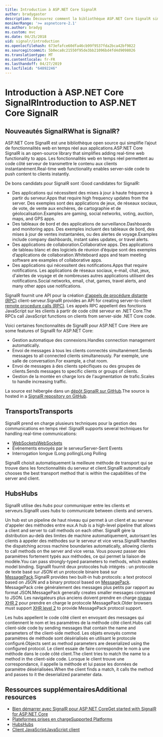 ```yaml
---
title: Introduction à ASP.NET Core SignalR
author: bradygaster
description: Découvrez comment la bibliothèque ASP.NET Core SignalR simplifie l’ajout de fonctionnalités en temps réel aux applications.
monikerRange: '>= aspnetcore-2.1'
ms.author: bradyg
ms.custom: mvc
ms.date: 04/25/2018
uid: signalr/introduction
ms.openlocfilehash: 673efafce60dfa46cb99f9537fda2bca42bf9822
ms.sourcegitcommit: 5b0eca8c21550f95de3bb21096bd4fd4d9098026
ms.translationtype: MT
ms.contentlocale: fr-FR
ms.lasthandoff: 04/27/2019
ms.locfileid: "64892246"
---
```

# <a name="introduction-to-aspnet-core-signalr"></a><span data-ttu-id="54a41-103">Introduction à ASP.NET Core SignalR</span><span class="sxs-lookup"><span data-stu-id="54a41-103">Introduction to ASP.NET Core SignalR</span></span>

## <a name="what-is-signalr"></a><span data-ttu-id="54a41-104">Nouveautés SignalR</span><span class="sxs-lookup"><span data-stu-id="54a41-104">What is SignalR?</span></span>

<span data-ttu-id="54a41-105">ASP.NET Core SignalR est une bibliothèque open source qui simplifie l’ajout de fonctionnalités web en temps réel aux applications.</span><span class="sxs-lookup"><span data-stu-id="54a41-105">ASP.NET Core SignalR is an open-source library that simplifies adding real-time web functionality to apps.</span></span> <span data-ttu-id="54a41-106">Les fonctionnalités web en temps réel permettent au code côté serveur de transmettre le contenu aux clients instantanément.</span><span class="sxs-lookup"><span data-stu-id="54a41-106">Real-time web functionality enables server-side code to push content to clients instantly.</span></span>

<span data-ttu-id="54a41-107">De bons candidats pour SignalR sont :</span><span class="sxs-lookup"><span data-stu-id="54a41-107">Good candidates for SignalR:</span></span>

* <span data-ttu-id="54a41-108">Des applications qui nécessitent des mises à jour à haute fréquence à partir du serveur.</span><span class="sxs-lookup"><span data-stu-id="54a41-108">Apps that require high frequency updates from the server.</span></span> <span data-ttu-id="54a41-109">Des exemples sont des applications de jeux, de réseaux sociaux, de vote, de vente aux enchères, de cartographie et de géolocalisation.</span><span class="sxs-lookup"><span data-stu-id="54a41-109">Examples are gaming, social networks, voting, auction, maps, and GPS apps.</span></span>
* <span data-ttu-id="54a41-110">Des tableaux de bord et des applications de surveillance.</span><span class="sxs-lookup"><span data-stu-id="54a41-110">Dashboards and monitoring apps.</span></span> <span data-ttu-id="54a41-111">Des exemples incluent des tableaux de bord, des mises à jour de ventes instantanées, ou des alertes de voyage.</span><span class="sxs-lookup"><span data-stu-id="54a41-111">Examples include company dashboards, instant sales updates, or travel alerts.</span></span>
* <span data-ttu-id="54a41-112">Des applications de collaboration.</span><span class="sxs-lookup"><span data-stu-id="54a41-112">Collaborative apps.</span></span> <span data-ttu-id="54a41-113">Des applications de tableau blanc et des logiciels de réunion d’équipe sont des exemples d’applications de collaboration.</span><span class="sxs-lookup"><span data-stu-id="54a41-113">Whiteboard apps and team meeting software are examples of collaborative apps.</span></span>
* <span data-ttu-id="54a41-114">Des applications qui nécessitent des notifications.</span><span class="sxs-lookup"><span data-stu-id="54a41-114">Apps that require notifications.</span></span> <span data-ttu-id="54a41-115">Les applications de réseaux sociaux, e-mail, chat, jeux, d'alertes de voyage et de nombreuses autres applications utilisent des notifications.</span><span class="sxs-lookup"><span data-stu-id="54a41-115">Social networks, email, chat, games, travel alerts, and many other apps use notifications.</span></span>

<span data-ttu-id="54a41-116">SignalR fournit une API pour la création [d'appels de procédure distante (RPC)](https://wikipedia.org/wiki/Remote_procedure_call) client-serveur.</span><span class="sxs-lookup"><span data-stu-id="54a41-116">SignalR provides an API for creating server-to-client [remote procedure calls (RPC)](https://wikipedia.org/wiki/Remote_procedure_call).</span></span> <span data-ttu-id="54a41-117">Les appels RPC appellent des fonctions JavaScript sur les clients à partir de code côté serveur en .NET Core.</span><span class="sxs-lookup"><span data-stu-id="54a41-117">The RPCs call JavaScript functions on clients from server-side .NET Core code.</span></span>

<span data-ttu-id="54a41-118">Voici certaines fonctionnalités de SignalR pour ASP.NET Core :</span><span class="sxs-lookup"><span data-stu-id="54a41-118">Here are some features of SignalR for ASP.NET Core:</span></span>

* <span data-ttu-id="54a41-119">Gestion automatique des connexions.</span><span class="sxs-lookup"><span data-stu-id="54a41-119">Handles connection management automatically.</span></span>
* <span data-ttu-id="54a41-120">Envoi de messages à tous les clients connectés simultanément.</span><span class="sxs-lookup"><span data-stu-id="54a41-120">Sends messages to all connected clients simultaneously.</span></span> <span data-ttu-id="54a41-121">Par exemple, une salle de conversation.</span><span class="sxs-lookup"><span data-stu-id="54a41-121">For example, a chat room.</span></span>
* <span data-ttu-id="54a41-122">Envoi de messages à des clients spécifiques ou des groupes de clients.</span><span class="sxs-lookup"><span data-stu-id="54a41-122">Sends messages to specific clients or groups of clients.</span></span>
* <span data-ttu-id="54a41-123">Gestion de la montée en charge lors de l'augmentation de trafic.</span><span class="sxs-lookup"><span data-stu-id="54a41-123">Scales to handle increasing traffic.</span></span>

<span data-ttu-id="54a41-124">La source est hébergée dans un [dépôt SignalR sur GitHub](https://github.com/aspnet/AspNetCore/tree/master/src/SignalR).</span><span class="sxs-lookup"><span data-stu-id="54a41-124">The source is hosted in a [SignalR repository on GitHub](https://github.com/aspnet/AspNetCore/tree/master/src/SignalR).</span></span>

## <a name="transports"></a><span data-ttu-id="54a41-125">Transports</span><span class="sxs-lookup"><span data-stu-id="54a41-125">Transports</span></span>

<span data-ttu-id="54a41-126">SignalR prend en charge plusieurs techniques pour la gestion des communications en temps réel :</span><span class="sxs-lookup"><span data-stu-id="54a41-126">SignalR supports several techniques for handling real-time communications:</span></span>

* [<span data-ttu-id="54a41-127">WebSockets</span><span class="sxs-lookup"><span data-stu-id="54a41-127">WebSockets</span></span>](https://tools.ietf.org/html/rfc7118)
* <span data-ttu-id="54a41-128">Événements envoyés par le serveur</span><span class="sxs-lookup"><span data-stu-id="54a41-128">Server-Sent Events</span></span>
* <span data-ttu-id="54a41-129">Interrogation longue (Long polling)</span><span class="sxs-lookup"><span data-stu-id="54a41-129">Long Polling</span></span>

<span data-ttu-id="54a41-130">SignalR choisit automatiquement la meilleure méthode de transport qui se trouve dans les fonctionnalités du serveur et client.</span><span class="sxs-lookup"><span data-stu-id="54a41-130">SignalR automatically chooses the best transport method that is within the capabilities of the server and client.</span></span>

## <a name="hubs"></a><span data-ttu-id="54a41-131">Hubs</span><span class="sxs-lookup"><span data-stu-id="54a41-131">Hubs</span></span>

<span data-ttu-id="54a41-132">SignalR utilise des *hubs* pour communiquer entre les clients et serveurs.</span><span class="sxs-lookup"><span data-stu-id="54a41-132">SignalR uses *hubs* to communicate between clients and servers.</span></span>

<span data-ttu-id="54a41-133">Un hub est un pipeline de haut niveau qui permet à un client et au serveur d'appeler des méthodes entre eux.</span><span class="sxs-lookup"><span data-stu-id="54a41-133">A hub is a high-level pipeline that allows a client and server to call methods on each other.</span></span> <span data-ttu-id="54a41-134">SignalR gère la distribution au-delà des limites de machine automatiquement, autorisant les clients à appeler des méthodes sur le serveur et vice versa.</span><span class="sxs-lookup"><span data-stu-id="54a41-134">SignalR handles the dispatching across machine boundaries automatically, allowing clients to call methods on the server and vice versa.</span></span> <span data-ttu-id="54a41-135">Vous pouvez passer des paramètres fortement typés aux méthodes, ce qui permet la liaison de modèle.</span><span class="sxs-lookup"><span data-stu-id="54a41-135">You can pass strongly-typed parameters to methods, which enables model binding.</span></span> <span data-ttu-id="54a41-136">SignalR fournit deux protocoles hub intégrés : un protocole de texte basé sur JSON et un protocole binaire basé sur [MessagePack](https://msgpack.org/).</span><span class="sxs-lookup"><span data-stu-id="54a41-136">SignalR provides two built-in hub protocols: a text protocol based on JSON and a binary protocol based on [MessagePack](https://msgpack.org/).</span></span>  <span data-ttu-id="54a41-137">MessagePack crée généralement des messages plus petits par rapport au format JSON.</span><span class="sxs-lookup"><span data-stu-id="54a41-137">MessagePack generally creates smaller messages compared to JSON.</span></span> <span data-ttu-id="54a41-138">Les navigateurs plus anciens doivent prendre en charge [niveau XHR 2](https://caniuse.com/#feat=xhr2) pour prendre en charge le protocole MessagePack.</span><span class="sxs-lookup"><span data-stu-id="54a41-138">Older browsers must support [XHR level 2](https://caniuse.com/#feat=xhr2) to provide MessagePack protocol support.</span></span>

<span data-ttu-id="54a41-139">Les hubs appellent le code côté client en envoyant des messages qui contiennent le nom et les paramètres de la méthode côté client.</span><span class="sxs-lookup"><span data-stu-id="54a41-139">Hubs call client-side code by sending messages that contain the name and parameters of the client-side method.</span></span> <span data-ttu-id="54a41-140">Les objets envoyés comme paramètres de méthode sont désérialisés en utilisant le protocole configuré.</span><span class="sxs-lookup"><span data-stu-id="54a41-140">Objects sent as method parameters are deserialized using the configured protocol.</span></span> <span data-ttu-id="54a41-141">Le client essaie de faire correspondre le nom à une méthode dans le code côté client.</span><span class="sxs-lookup"><span data-stu-id="54a41-141">The client tries to match the name to a method in the client-side code.</span></span> <span data-ttu-id="54a41-142">Lorsque le client trouve une correspondance, il appelle la méthode et lui passe les données de paramètre désérialisées.</span><span class="sxs-lookup"><span data-stu-id="54a41-142">When the client finds a match, it calls the method and passes to it the deserialized parameter data.</span></span>

## <a name="additional-resources"></a><span data-ttu-id="54a41-143">Ressources supplémentaires</span><span class="sxs-lookup"><span data-stu-id="54a41-143">Additional resources</span></span>

* [<span data-ttu-id="54a41-144">Bien démarrer avec SignalR pour ASP.NET Core</span><span class="sxs-lookup"><span data-stu-id="54a41-144">Get started with SignalR for ASP.NET Core</span></span>](xref:tutorials/signalr)
* [<span data-ttu-id="54a41-145">Plateformes prises en charge</span><span class="sxs-lookup"><span data-stu-id="54a41-145">Supported Platforms</span></span>](xref:signalr/supported-platforms)
* [<span data-ttu-id="54a41-146">Hubs</span><span class="sxs-lookup"><span data-stu-id="54a41-146">Hubs</span></span>](xref:signalr/hubs)
* [<span data-ttu-id="54a41-147">Client JavaScript</span><span class="sxs-lookup"><span data-stu-id="54a41-147">JavaScript client</span></span>](xref:signalr/javascript-client)
